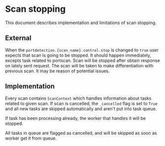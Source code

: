  # Scan stopping

 This document describes implementation and limitations of scan stopping.


 ## External

 When the `portdetection.{scan_name}.control.stop` is changed to `true` user expects that scan is going to be stopped.
 It should happen immediately, excepts task related to portscan. Scan will be stopped after obtain response on lately
 sent request. The scan will be taken to make differentiation with previous scan. It may be reason of potential issues.


 ## Implementation

 Every scan contains `ScanContext` which handles information about tasks related to given scan. If scan is cancelled,
 the `_cancelled` flag is set to `True` and all new tasks are skipped automatically and aren't put into task queue.

 If task has been processing already, the worker that handles it will be stopped.

 All tasks in queue are flagged as cancelled, and will be skipped as soon as worker get it from queue.